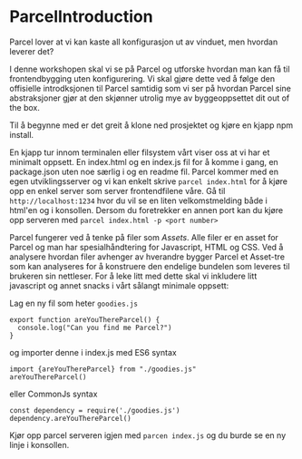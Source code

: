 # ParcelIntroduction

Parcel lover at vi kan kaste all konfigurasjon ut av vinduet, men hvordan leverer det?

I denne workshopen skal vi se på Parcel og utforske hvordan man kan få til frontendbygging uten konfigurering. Vi skal gjøre dette ved å følge den offisielle introdksjonen til Parcel samtidig som vi ser på hvordan Parcel sine abstraksjoner gjør at den skjønner utrolig mye av byggeoppsettet dit out of the box.

Til å begynne med er det greit å klone ned prosjektet og kjøre en kjapp npm install.

En kjapp tur innom terminalen eller filsystem vårt viser oss at vi har et minimalt oppsett. En index.html og en index.js fil for å komme i gang, en package.json uten noe særlig i og en readme fil. Parcel kommer med en egen utviklingsserver og vi kan enkelt skrive
`parcel index.html` for å kjøre opp en enkel server som server frontendfilene våre. Gå til `http://localhost:1234` hvor du vil se en liten velkomstmelding både i html'en og i konsollen. Dersom du foretrekker en annen port kan du kjøre opp serveren med `parcel index.html -p <port number>` 

Parcel fungerer ved å tenke på filer som *Assets*. Alle filer er en asset for Parcel og man har spesialhåndtering for Javascript, HTML og CSS. Ved å analysere hvordan filer avhenger av hverandre bygger Parcel et Asset-tre som kan analyseres for å konstruere den endelige bundelen som leveres til brukeren sin nettleser. For å leke litt med dette skal vi inkludere litt javascript og annet snacks i vårt sålangt minimale oppsett: 

Lag en ny fil som heter `goodies.js`
```
export function areYouThereParcel() {
  console.log("Can you find me Parcel?")
}
```
og importer denne i index.js med ES6 syntax 
```
import {areYouThereParcel} from "./goodies.js"
areYouThereParcel()
``` 
eller CommonJs syntax 
```
const dependency = require('./goodies.js')
dependency.areYouThereParcel()
```

Kjør opp parcel serveren igjen med `parcen index.js` og du burde se en ny linje i konsollen.




